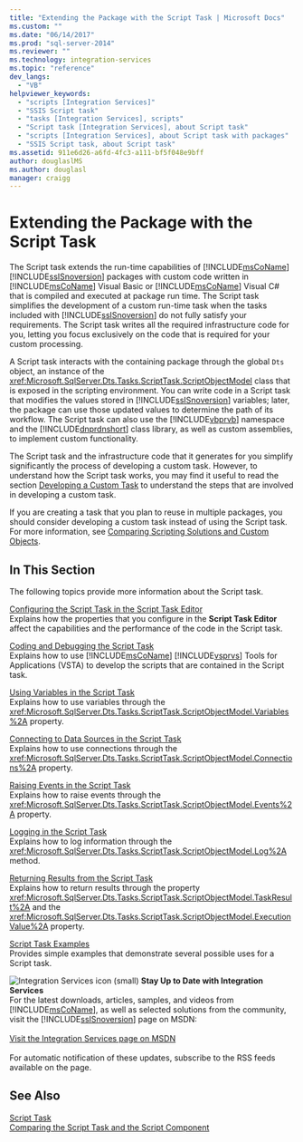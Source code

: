 ```yaml
---
title: "Extending the Package with the Script Task | Microsoft Docs"
ms.custom: ""
ms.date: "06/14/2017"
ms.prod: "sql-server-2014"
ms.reviewer: ""
ms.technology: integration-services
ms.topic: "reference"
dev_langs: 
  - "VB"
helpviewer_keywords: 
  - "scripts [Integration Services]"
  - "SSIS Script task"
  - "tasks [Integration Services], scripts"
  - "Script task [Integration Services], about Script task"
  - "scripts [Integration Services], about Script task with packages"
  - "SSIS Script task, about Script task"
ms.assetid: 911e6d26-a6fd-4fc3-a111-bf5f048e9bff
author: douglaslMS
ms.author: douglasl
manager: craigg
---
```

# Extending the Package with the Script Task
  The Script task extends the run-time capabilities of [!INCLUDE[msCoName](../../../includes/msconame-md.md)] [!INCLUDE[ssISnoversion](../../../includes/ssisnoversion-md.md)] packages with custom code written in [!INCLUDE[msCoName](../../../includes/msconame-md.md)] Visual Basic or [!INCLUDE[msCoName](../../../includes/msconame-md.md)] Visual C# that is compiled and executed at package run time. The Script task simplifies the development of a custom run-time task when the tasks included with [!INCLUDE[ssISnoversion](../../../includes/ssisnoversion-md.md)] do not fully satisfy your requirements. The Script task writes all the required infrastructure code for you, letting you focus exclusively on the code that is required for your custom processing.  
  
 A Script task interacts with the containing package through the global `Dts` object, an instance of the <xref:Microsoft.SqlServer.Dts.Tasks.ScriptTask.ScriptObjectModel> class that is exposed in the scripting environment. You can write code in a Script task that modifies the values stored in [!INCLUDE[ssISnoversion](../../../includes/ssisnoversion-md.md)] variables; later, the package can use those updated values to determine the path of its workflow. The Script task can also use the [!INCLUDE[vbprvb](../../../includes/vbprvb-md.md)] namespace and the [!INCLUDE[dnprdnshort](../../../includes/dnprdnshort-md.md)] class library, as well as custom assemblies, to implement custom functionality.  
  
 The Script task and the infrastructure code that it generates for you simplify significantly the process of developing a custom task. However, to understand how the Script task works, you may find it useful to read the section [Developing a Custom Task](../../extending-packages-custom-objects/task/developing-a-custom-task.md) to understand the steps that are involved in developing a custom task.  
  
 If you are creating a task that you plan to reuse in multiple packages, you should consider developing a custom task instead of using the Script task. For more information, see [Comparing Scripting Solutions and Custom Objects](../comparing-scripting-solutions-and-custom-objects.md).  
  
## In This Section  
 The following topics provide more information about the Script task.  
  
 [Configuring the Script Task in the Script Task Editor](configuring-the-script-task-in-the-script-task-editor.md)  
 Explains how the properties that you configure in the **Script Task Editor** affect the capabilities and the performance of the code in the Script task.  
  
 [Coding and Debugging the Script Task](../../control-flow/script-task.md)  
 Explains how to use [!INCLUDE[msCoName](../../../includes/msconame-md.md)] [!INCLUDE[vsprvs](../../../includes/vsprvs-md.md)] Tools for Applications (VSTA) to develop the scripts that are contained in the Script task.  
  
 [Using Variables in the Script Task](using-variables-in-the-script-task.md)  
 Explains how to use variables through the <xref:Microsoft.SqlServer.Dts.Tasks.ScriptTask.ScriptObjectModel.Variables%2A> property.  
  
 [Connecting to Data Sources in the Script Task](connecting-to-data-sources-in-the-script-task.md)  
 Explains how to use connections through the <xref:Microsoft.SqlServer.Dts.Tasks.ScriptTask.ScriptObjectModel.Connections%2A> property.  
  
 [Raising Events in the Script Task](raising-events-in-the-script-task.md)  
 Explains how to raise events through the <xref:Microsoft.SqlServer.Dts.Tasks.ScriptTask.ScriptObjectModel.Events%2A> property.  
  
 [Logging in the Script Task](logging-in-the-script-task.md)  
 Explains how to log information through the <xref:Microsoft.SqlServer.Dts.Tasks.ScriptTask.ScriptObjectModel.Log%2A> method.  
  
 [Returning Results from the Script Task](returning-results-from-the-script-task.md)  
 Explains how to return results through the property <xref:Microsoft.SqlServer.Dts.Tasks.ScriptTask.ScriptObjectModel.TaskResult%2A> and the <xref:Microsoft.SqlServer.Dts.Tasks.ScriptTask.ScriptObjectModel.ExecutionValue%2A> property.  
  
 [Script Task Examples](../../extending-packages-scripting-task-examples/script-task-examples.md)  
 Provides simple examples that demonstrate several possible uses for a Script task.  
  
![Integration Services icon (small)](../../media/dts-16.gif "Integration Services icon (small)")  **Stay Up to Date with Integration Services**<br /> For the latest downloads, articles, samples, and videos from [!INCLUDE[msCoName](../../../includes/msconame-md.md)], as well as selected solutions from the community, visit the [!INCLUDE[ssISnoversion](../../../includes/ssisnoversion-md.md)] page on MSDN:<br /><br /> [Visit the Integration Services page on MSDN](https://go.microsoft.com/fwlink/?LinkId=136655)<br /><br /> For automatic notification of these updates, subscribe to the RSS feeds available on the page.  
  
## See Also  
 [Script Task](../../control-flow/script-task.md)   
 [Comparing the Script Task and the Script Component](../../extending-packages-scripting/comparing-the-script-task-and-the-script-component.md)  
  
  
